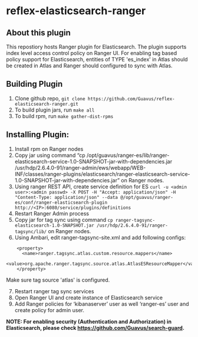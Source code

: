 # reflex-elasticsearch-ranger

## About this plugin
This repostiory hosts Ranger plugin for Elasticsearch. The plugin supports index level access control policy on Ranger UI. For enabling tag based policy support for Elasticsearch, entities of TYPE 'es_index' in Atlas should be created in Atlas and Ranger should configured to sync with Atlas.

## Building Plugin
1. Clone github repo, ``git clone https://github.com/Guavus/reflex-elasticsearch-ranger.git``
2. To build plugin jars, run ``make all``
3. To build rpm, run ``make gather-dist-rpms``

## Installing Plugin:
1. Install rpm on Ranger nodes
2. Copy jar using command “cp /opt/guavus/ranger-es/lib/ranger-elasticsearch-service-1.0-SNAPSHOT-jar-with-dependencies.jar /usr/hdp/2.6.4.0-91/ranger-admin/ews/webapp/WEB-INF/classes/ranger-plugins/elasticsearch/ranger-elasticsearch-service-1.0-SNAPSHOT-jar-with-dependencies.jar” on Ranger nodes.
3. Using ranger REST API, create service definition for ES ``curl -u <admin user>:<admin passwd> -X POST -H "Accept: application/json" -H "Content-Type: application/json" --data @/opt/guavus/ranger-es/conf/ranger-elasticsearch-plugin http://<IP>:6080/service/plugins/definitions``
4. Restart Ranger Admin process
5. Copy jar for tag sync using command ``cp ranger-tagsync-elasticsearch-1.0-SNAPSHOT.jar /usr/hdp/2.6.4.0-91/ranger-tagsync/lib/`` on Ranger nodes.
6. Using Ambari, edit ranger-tagsync-site.xml and add following configs:
```
    <property>
      <name>ranger.tagsync.atlas.custom.resource.mappers</name>
      <value>org.apache.ranger.tagsync.source.atlas.AtlasESResourceMapper</value>
    </property>
```
Make sure tag source 'atlas' is configured.

7. Restart ranger tag sync services
8. Open Ranger UI and create instance of Elasticsearch service
9. Add Ranger policies for ‘kibanaserver’ user as well ‘ranger-es’ user and create policy for admin user.

**NOTE: For enabling security (Authentication and Authorization) in Elasticsearch, please check https://github.com/Guavus/search-guard.**
